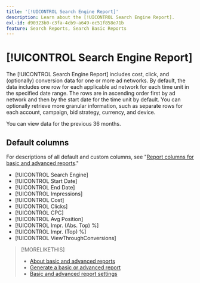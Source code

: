 ```yaml
---
title: '[!UICONTROL Search Engine Report]'
description: Learn about the [!UICONTROL Search Engine Report].
exl-id: d90323b0-c3fa-4cb9-a649-ec51f858e71b
feature: Search Reports, Search Basic Reports
---
```

# [!UICONTROL Search Engine Report]

The [!UICONTROL Search Engine Report] includes cost, click, and (optionally) conversion data for one or more ad networks. By default, the data includes one row for each applicable ad network for each time unit in the specified date range. The rows are in ascending order first by ad network and then by the start date for the time unit by default. You can optionally retrieve more granular information, such as separate rows for each account, campaign, bid strategy, currency, and device.

You can view data for the previous 36 months.

## Default columns

For descriptions of all default and custom columns, see "[Report columns for basic and advanced reports](basic-advanced-report-columns.md)."

* [!UICONTROL Search Engine]
* [!UICONTROL Start Date]
* [!UICONTROL End Date]
* [!UICONTROL Impressions]
* [!UICONTROL Cost]
* [!UICONTROL Clicks]
* [!UICONTROL CPC]
* [!UICONTROL Avg Position]
* [!UICONTROL Impr. (Abs. Top) %]
* [!UICONTROL Impr. (Top) %]
* [!UICONTROL ViewThroughConversions]

>[!MORELIKETHIS]
>
>* [About basic and advanced reports](basic-advanced-report-about.md)
>* [Generate a basic or advanced report](basic-advanced-report-generate.md)
>* [Basic and advanced report settings](basic-advanced-report-settings.md)
